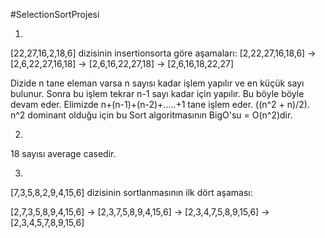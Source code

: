 #SelectionSortProjesi

1)

[22,27,16,2,18,6] dizisinin insertionsorta göre aşamaları:
[2,22,27,16,18,6] -> [2,6,22,27,16,18] -> [2,6,16,22,27,18] -> [2,6,16,18,22,27] 

Dizide n tane eleman varsa n sayısı kadar işlem yapılır ve en küçük sayı bulunur. Sonra bu işlem tekrar n-1 sayı kadar için yapılır. Bu böyle böyle devam eder.
Elimizde n+(n-1)+(n-2)+.....+1 tane işlem eder. ((n^2 + n)/2). n^2 dominant olduğu için bu Sort algoritmasının BigO'su = O(n^2)dir.

2)

18 sayısı average casedir.

3)

[7,3,5,8,2,9,4,15,6] dizisinin sortlanmasının ilk dört aşaması:

[2,7,3,5,8,9,4,15,6] -> [2,3,7,5,8,9,4,15,6] -> [2,3,4,7,5,8,9,15,6] -> [2,3,4,5,7,8,9,15,6]
